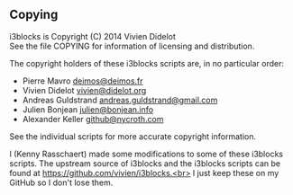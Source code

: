 ## Copying

i3blocks is Copyright (C) 2014 Vivien Didelot<br />
See the file COPYING for information of licensing and distribution.

The copyright holders of these i3blocks scripts are, in no particular order:
- Pierre Mavro <deimos@deimos.fr>
- Vivien Didelot <vivien@didelot.org>
- Andreas Guldstrand <andreas.guldstrand@gmail.com>
- Julien Bonjean <julien@bonjean.info>
- Alexander Keller <github@nycroth.com>

See the individual scripts for more accurate copyright information.

I (Kenny Rasschaert) made some modifications to some of these i3blocks scripts. The upstream source of i3blocks and the i3blocks scripts can be found at https://github.com/vivien/i3blocks.<br>
I just keep these on my GitHub so I don't lose them.
